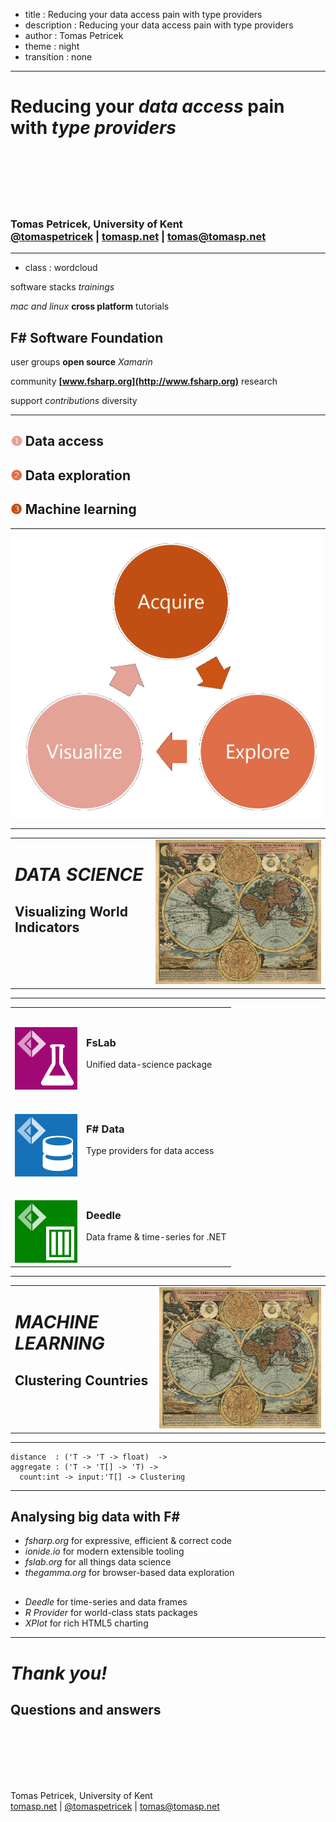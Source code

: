 ﻿- title : Reducing your data access pain with type providers
- description : Reducing your data access pain with type providers
- author : Tomas Petricek
- theme : night
- transition : none

***************************************************************************************************

# Reducing your _data access_ pain with _type providers_

<br />
<br />
<br />
<br />
<br />

### Tomas Petricek, University of Kent <br /> [@tomaspetricek](http://twitter.com/tomaspetricek) | [tomasp.net](http://tomasp.net) | [tomas@tomasp.net](mailto:tomas@tomasp.net)

***************************************************************************************************
 - class : wordcloud

software stacks _trainings_

_mac and linux_ **cross platform** tutorials

## F# Software Foundation

user groups **open source** _Xamarin_

community **[www.fsharp.org](http://www.fsharp.org)** research

support  _contributions_ diversity

***************************************************************************************************

## <span style="color:#E3A396">❶</span> Data access

## <span style="color:#DE6F48">❷</span> Data exploration

## <span style="color:#C14F13">❸</span> Machine learning

***************************************************************************************************

<img src="images/loop.png" style="width:500px;border-style:none;background:transparent;" />

***************************************************************************************************

<style>
.vtop td, .vtop td h1, .vtop h2 { text-align:left; vertical-align:top; }
</style>
<table class="vtop"><tr><td>

# _DATA SCIENCE_

## Visualizing World Indicators

</td><td>
<img src="images/world.jpg" style="width:500px;border-style:none;background:transparent;" />
</td></tr></table>

***************************************************************************************************

<style>
.reveal .noborder td { border-style:none; vertical-align:top; }
.reveal .noborder td h3 { text-align:left; font-weight:bold; margin:20px 0px 0px 0px; }
</style>
<table class="noborder">
<tr><td><img src="images/logos/fslab.png" style="margin-top:30px;width:100px;border-style:none;"/></td><td>

### FsLab

Unified data-science package

</td></tr><tr><td><img src="images/logos/fsharpdata.png" style="margin-top:30px;width:100px;border-style:none;"/></td><td>

### F# Data

Type providers for data access

</td></tr><tr><td><img src="images/logos/deedle.png" style="margin-top:30px;width:100px;border-style:none;"/></td><td>

### Deedle

Data frame & time-series for .NET

</td>
</tr>
</table>

***************************************************************************************************

<table class="vtop"><tr><td>

# _MACHINE LEARNING_

## Clustering Countries

</td><td>
<img src="images/world.jpg" style="width:500px;border-style:none;background:transparent;" />
</td></tr></table>

***************************************************************************************************

<style>
td.lines { display:none; }
.pre pre.fssnip { font-size:115%; }
</style>

    distance  : ('T -> 'T -> float)  ->
    aggregate : ('T -> 'T[] -> 'T) ->
      count:int -> input:'T[] -> Clustering

***************************************************************************************************

## Analysing big data with F#

 - _fsharp.org_ for expressive, efficient & correct code
 - _ionide.io_ for modern extensible tooling
 - _fslab.org_ for all things data science
 - _thegamma.org_ for browser-based data exploration<div style="margin-bottom:30px"></div>
 - _Deedle_ for time-series and data frames
 - _R Provider_ for world-class stats packages
 - _XPlot_ for rich HTML5 charting

***************************************************************************************************

# _Thank you!_
## Questions and answers
 
<br /><br /><br /><br /><br />

Tomas Petricek, University of Kent  
[tomasp.net](http://tomasp.net) | [@tomaspetricek](http://twitter.com/tomaspetricek) | [tomas@tomasp.net](mailto:tomas@tomasp.net)
